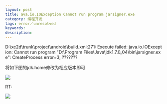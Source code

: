 ```yaml
---
layout: post
title: ava.io.IOException Cannot run program jarsigner.exe
category: 编程开发
tags: error／unresolved
keywords: 
description: 
---
```


D:\\xc2d\\trunk\\project\\android\\build.xml:271: Execute failed: java.io.IOException: Cannot run program "D:\\Program Files\\Java\\jdk1.7.0\_04\\bin\\jarsigner.exe": CreateProcess error=3, ???????

将如下图的jdk.home修改为相应版本即可

![](maiku://attachment/ava.io.IOException%20Cannot%20run%20program%20DProgram%20FilesJavajdk1.7_1.jpg)

RT:

![](http://files.note.sdo.com/XbPJ4~keGegiwE02M00b5K)

 








